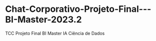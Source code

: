 # Chat-Corporativo-Projeto-Final---BI-Master-2023.2
TCC Projeto Final BI Master IA Ciência de Dados
